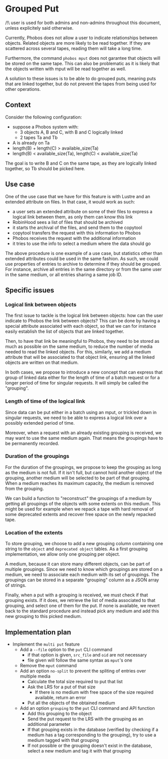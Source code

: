 # Grouped Put

/!\ user is used for both admins and non-admins throughout this document, unless
explicitely said otherwise.

Currently, Phobos does not allow a user to indicate relationships between
objects. Related objects are more likely to be read together. If they are
scattered across several tapes, reading them will take a long time.

Furthermore, the command `phobos mput` does not garantee that objects will be
stored on the same tape. This can also be problematic as it is likely that the
objects written with mput will be read together as well.

A solution to these issues is to be able to do grouped puts, meaning puts that
are linked together, but do not prevent the tapes from being used for other
operations.

## Context

Consider the following configuration:
 - suppose a Phobos system with:
   - 3 objects A, B and C, with B and C logically linked
   - 2 tapes Ta and Tb
 - A is already on Ta
 - length(B) + length(C) > available\_size(Ta)
 - length(B) < available\_size(Ta), length(C) < available\_size(Ta)

The goal is to write B and C on the same tape, as they are logically linked
together, so Tb should be picked here.

## Use case

One of the use case that we have for this feature is with Lustre and an extended
attribute on files. In that case, it would work as such:
 - a user sets an extended attribute on some of their files to express a logical
link between them, as only them can know this link
 - RobinHood sees a list of files that should be archived
 - it starts the archival of the files, and send them to the copytool
 - copytool transfers the request with this information to Phobos
 - Phobos receives the request with the additional information
 - it tries to use the info to select a medium where the data should go

The above procedure is one example of a use case, but statistics other than
extended attributes could be used in the same fashion. As such, we could
use properties of entries to archive to determine if they should be grouped. For
instance, archive all entries in the same directory or from the same user in
the same medium, or all entries sharing a same job ID.

## Specific issues

### Logical link between objects

The first issue to tackle is the logical link between objects: how can the user
indicate to Phobos the link between objects? This can be done by having a
special attribute associated with each object, so that we can for instance
easily establish the list of objects that are linked together.

Then, to have that link be meaningful to Phobos, they need to be stored as much
as possible on the same medium, to reduce the number of media needed to read
the linked objects. For this, similarly, we add a medium attribute that will be
associated to that object link, ensuring all the linked objects are written on
that medium.

In both cases, we propose to introduce a new concept that can express that
group of linked data either for the length of time of a batch request or for a
longer period of time for singular requests. It will simply be called the
"grouping".

### Length of time of the logical link

Since data can be put either in a batch using an mput, or trickled down in
singular requests, we need to be able to express a logical link over a possibly
extended period of time.

Moreover, when a request with an already existing grouping is received, we may
want to use the same medium again. That means the groupings have to be
permanently recorded.

### Duration of the groupings

For the duration of the groupings, we propose to keep the grouping as long as
the medium is not full. If it isn't full, but cannot hold another object of the
grouping, another medium will be selected to be part of that grouping. When a
medium reaches its maximum capacity, the medium is removed from the grouping.

We can build a function to "reconstruct" the groupings of a medium by getting
all groupings of the objects with some extents on this medium. This might be
used for example when we repack a tape with hard removal of some deprecated
extents and recover free space on the newly repacked tape.

### Location of the extents

To store grouping, we choose to add a new grouping column containing one string
to the `object` and `deprecated object` tables. As a first grouping
implementation, we allow only one grouping per object.

A medium, because it can store many different objects, can be part of multiple
groupings. Since we need to know which groupings are stored on a medium, we need
to associate each medium with its set of groupings. The groupings can be stored
in a separate "grouping" column as a JSON array of strings.

Finally, when a put with a grouping is received, we must check if that grouping
exists. If it does, we retrieve the list of media associated to that grouping,
and select one of them for the put. If none is available, we revert back to the
standard procedure and instead pick any medium and add this new grouping to this
picked medium.

## Implementation plan

- Implement the `multi put` feature
  - Add a `--file` option to the `put` CLI command
    - if that option is given, `src_file` and `oid` are not necessary
    - file given will follow the same syntax as `mput`'s one
  - Remove the `mput` command
  - Add an option `no-split` to prevent the spliting of entries over
multiple media
    - Calculate the total size required to put that list
    - Ask the LRS for a put of that size
      - If there is no medium with free space of the size required available,
return an error
    - Put all the objects of the obtained medium
  - Add an option `grouping` to the `put` CLI command and API function
    - Add this grouping to the object
    - Send the put request to the LRS with the grouping as an additional
parameter
    - If that grouping exists in the database (verified by checking if a medium
has a tag corresponding to the grouping), try to use a medium tagged with
that grouping
    - If not possible or the grouping doesn't exist in the database, select a
new medium and tag it with that grouping
